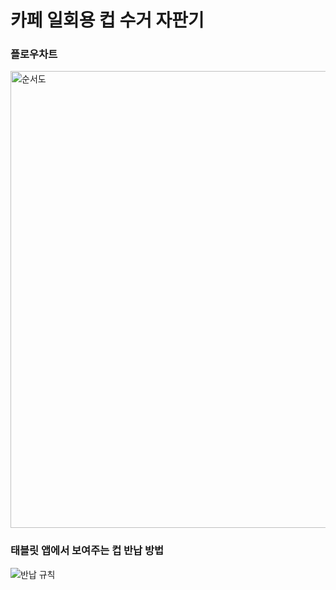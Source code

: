 # 카페 일회용 컵 수거 자판기

### 플로우차트
<img width="731" alt="순서도" src="https://user-images.githubusercontent.com/99372040/174710589-58fb6491-bfc4-4a33-bbe4-22f739ed6b78.png">

### 태블릿 앱에서 보여주는 컵 반납 방법
![반납 규칙](https://user-images.githubusercontent.com/99372040/175210738-03d9331e-882c-4c28-9c71-5d9acd2fdbd4.gif)
